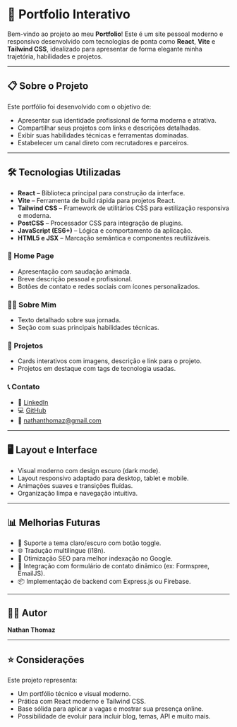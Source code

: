 # 🚀 Portfolio Interativo

Bem-vindo ao projeto ao meu **Portfolio**! Este é um site pessoal moderno e responsivo desenvolvido com tecnologias de ponta como **React**, **Vite** e **Tailwind CSS**, idealizado para apresentar de forma elegante minha trajetória, habilidades e projetos.

---

## 📋 Sobre o Projeto

Este portfólio foi desenvolvido com o objetivo de:

- Apresentar sua identidade profissional de forma moderna e atrativa.
- Compartilhar seus projetos com links e descrições detalhadas.
- Exibir suas habilidades técnicas e ferramentas dominadas.
- Estabelecer um canal direto com recrutadores e parceiros.

---

## 🛠️ Tecnologias Utilizadas

- **React** – Biblioteca principal para construção da interface.
- **Vite** – Ferramenta de build rápida para projetos React.
- **Tailwind CSS** – Framework de utilitários CSS para estilização responsiva e moderna.
- **PostCSS** – Processador CSS para integração de plugins.
- **JavaScript (ES6+)** – Lógica e comportamento da aplicação.
- **HTML5 e JSX** – Marcação semântica e componentes reutilizáveis.

### 🎯 Home Page
- Apresentação com saudação animada.
- Breve descrição pessoal e profissional.
- Botões de contato e redes sociais com ícones personalizados.

### 🧑‍💼 Sobre Mim
- Texto detalhado sobre sua jornada.
- Seção com suas principais habilidades técnicas.

### 📁 Projetos
- Cards interativos com imagens, descrição e link para o projeto.
- Projetos em destaque com tags de tecnologia usadas.

### 📞 Contato
- 💼 [LinkedIn](https://www.linkedin.com/in/nathan-thomaz-devs/)
- 💻 [GitHub](https://github.com/NathanThomaz)
- 📧 nathanthomaz@gmail.com

---

## 🖥️ Layout e Interface

- Visual moderno com design escuro (dark mode).
- Layout responsivo adaptado para desktop, tablet e mobile.
- Animações suaves e transições fluídas.
- Organização limpa e navegação intuitiva.

---

## 📊 Melhorias Futuras

- 🌙 Suporte a tema claro/escuro com botão toggle.
- 🌐 Tradução multilíngue (i18n).
- 📱 Otimização SEO para melhor indexação no Google.
- 💬 Integração com formulário de contato dinâmico (ex: Formspree, EmailJS).
- 📦 Implementação de backend com Express.js ou Firebase.

---

## 👨‍💻 Autor

**Nathan Thomaz**  

---

## ⭐ Considerações

Este projeto representa:

- Um portfólio técnico e visual moderno.
- Prática com React moderno e Tailwind CSS.
- Base sólida para aplicar a vagas e mostrar sua presença online.
- Possibilidade de evoluir para incluir blog, temas, API e muito mais.

